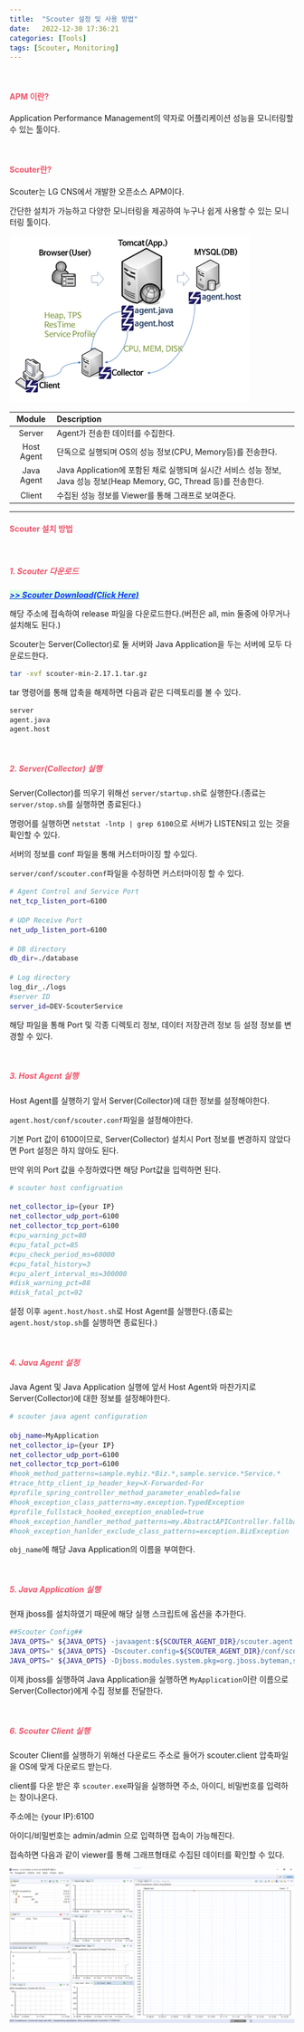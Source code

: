 ```yaml
---
title:  "Scouter 설정 및 사용 방법"
date:   2022-12-30 17:36:21
categories: [Tools]
tags: [Scouter, Monitoring]
---
```

<br>

#### **<span style="color:#ef5369">APM 이란?</span>**

Application Performance Management의 약자로 어플리케이션 성능을 모니터링할 수 있는 툴이다.

<br>

#### **<span style="color:#ef5369">Scouter란?</span>**

Scouter는 LG CNS에서 개발한 오픈소스 APM이다.

간단한 설치가 가능하고 다양한 모니터링을 제공하여 누구나 쉽게 사용할 수 있는 모니터링 툴이다.

![main-img](/images/assets/scouter-1.png)

|Module|Description|
|:------:|:-----------|
|Server|Agent가 전송한 데이터를 수집한다.|
|Host Agent|단독으로 실행되며 OS의 성능 정보(CPU, Memory등)를 전송한다.|
|Java Agent|Java Application에 포함된 채로 실행되며 실시간 서비스 성능 정보, Java 성능 정보(Heap Memory, GC, Thread 등)를 전송한다.|
|Client|수집된 성능 정보를 Viewer를 통해 그래프로 보여준다.|

---

#### **<span style="color:#ef5369">Scouter 설치 방법</span>**

<br>

##### **<span style="color:#ef5369">1. Scouter 다운로드</span>**

[***<mark style='background-color: #dcffe4'><U style="color:#0033FF"> >> Scouter Download(Click Here)</U></mark>***](https://github.com/scouter-project/scouter/releases)

해당 주소에 접속하여 release 파일을 다운로드한다.(버전은 all, min 둘중에 아무거나 설치해도 된다.)

Scouter는 Server(Collector)로 둘 서버와 Java Application을 두는 서버에 모두 다운로드한다.

```sh
tar -xvf scouter-min-2.17.1.tar.gz
```

tar 명령어를 통해 압축을 해제하면 다음과 같은 디렉토리를 볼 수 있다.

```sh
server
agent.java
agent.host
```

<br>

##### **<span style="color:#ef5369">2. Server(Collector) 실행</span>**

Server(Collector)를 띄우기 위해선 `server/startup.sh`로 실행한다.(종료는 `server/stop.sh`를 실행하면 종료된다.)


명령어를 실행하면 `netstat -lntp | grep 6100`으로 서버가 LISTEN되고 있는 것을 확인할 수 있다.

서버의 정보를 conf 파일을 통해 커스터마이징 할 수있다.

`server/conf/scouter.conf`파일을 수정하면 커스터마이징 할 수 있다.

```sh
# Agent Control and Service Port
net_tcp_listen_port=6100

# UDP Receive Port
net_udp_listen_port=6100

# DB directory
db_dir=./database

# Log directory
log_dir_./logs
#server ID
server_id=DEV-ScouterService
```

해당 파일을 통해 Port 및 각종 디렉토리 정보, 데이터 저장관려 정보 등 설정 정보를 변경할 수 있다.

<br>

##### **<span style="color:#ef5369">3. Host Agent 실행</span>**

Host Agent를 실행하기 앞서 Server(Collector)에 대한 정보를 설정해야한다.

`agent.host/conf/scouter.conf`파일을 설정해야한다.

기본 Port 값이 6100이므로, Server(Collector) 설치시 Port 정보를 변경하지 않았다면 Port 설정은 하지 않아도 된다. 

만약 위의 Port 값을 수정하였다면 해당 Port값을 입력하면 된다.

```sh
# scouter host configruation

net_collector_ip={your IP}
net_collector_udp_port=6100
net_collector_tcp_port=6100
#cpu_warning_pct=80
#cpu_fatal_pct=85
#cpu_check_period_ms=60000
#cpu_fatal_history=3
#cpu_alert_interval_ms=300000
#disk_warning_pct=88
#disk_fatal_pct=92
```

설정 이후 `agent.host/host.sh`로 Host Agent를 실행한다.(종료는 `agent.host/stop.sh`를 실행하면 종료된다.)

<br>

##### **<span style="color:#ef5369">4. Java Agent 설정</span>**

Java Agent 및 Java Application 실행에 앞서 Host Agent와 마찬가지로 Server(Collector)에 대한 정보를 설정해야한다.

```sh
# scouter java agent configuration

obj_name=MyApplication
net_collector_ip={your IP}
net_collector_udp_port=6100
net_collector_tcp_port=6100
#hook_method_patterns=sample.mybiz.*Biz.*,sample.service.*Service.*
#trace_http_client_ip_header_key=X-Forwarded-For
#profile_spring_controller_method_parameter_enabled=false
#hook_exception_class_patterns=my.exception.TypedException
#profile_fullstack_hooked_exception_enabled=true
#hook_exception_handler_method_patterns=my.AbstractAPIController.fallbackHandler
#hook_exception_hanlder_exclude_class_patterns=exception.BizException
```

`obj_name`에 해당 Java Application의 이름을 부여한다.

<br>

##### **<span style="color:#ef5369">5. Java Application 실행</span>**

현재 jboss를 설치하였기 때문에 해당 실행 스크립트에 옵션을 추가한다.

```sh
##Scouter Config##
JAVA_OPTS=" ${JAVA_OPTS} -javaagent:${SCOUTER_AGENT_DIR}/scouter.agent.jar"
JAVA_OPTS=" ${JAVA_OPTS} -Dscouter.config=${SCOUTER_AGENT_DIR}/conf/scouter.conf"
JAVA_OPTS=" ${JAVA_OPTS} -Djboss.modules.system.pkg=org.jboss.byteman,scouter"
```

이제 jboss를 실행하여 Java Application을 실행하면 `MyApplication`이란 이름으로 Server(Collector)에게 수집 정보를 전달한다.

<br>

##### **<span style="color:#ef5369">6. Scouter Client 실행</span>**

Scouter Client를 실행하기 위해선 다운로드 주소로 들어가 scouter.client 압축파일을 OS에 맞게 다운로드 받는다.

client를 다운 받은 후   `scouter.exe`파일을 실행하면 주소, 아이디, 비밀번호를 입력하는 창이나온다.

주소에는 {your IP}:6100

아이디/비밀번호는 admin/admin 으로 입력하면 접속이 가능해진다.

접속하면 다음과 같이 viewer를 통해 그래프형태로 수집된 데이터를 확인할 수 있다.

![client-img](/images/assets/scouter-client.png)